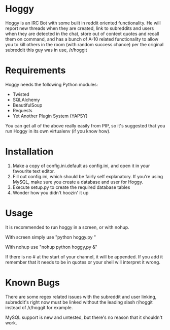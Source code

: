 Hoggy
=====

Hoggy is an IRC Bot with some built in reddit oriented functionality.  He will report new threads when they are created, link to subreddits and users when they are detected in the chat, store out of context quotes and recall them on command, and has a bunch of A-10 related functionality to allow you to kill others in the room (with random success chance) per the original subreddit this guy was in use, /r/hoggit

Requirements
====

Hoggy needs the following Python modules:

* Twisted
* SQLAlchemy
* BeautifulSoup
* Requests
* Yet Another Plugin System (YAPSY)

You can get all of the above really easily from PIP, so it's suggested that you run Hoggy in its own virtualenv (if you know how).

Installation
====

1. Make a copy of config.ini.default as config.ini, and open it in your favourite text editor.
2. Fill out config.ini, which should be fairly self explanatory. If you're using MySQL, make sure you create a database and user for Hoggy.
3. Execute setup.py to create the required database tables
4. Wonder how you didn't hoozin' it up

Usage
====

It is recommended to run hoggy in a screen, or with nohup.

With screen simply use "python hoggy.py <your channel> <logfile>"

With nohup use "nohup python hoggy,py <your channel> <logfile> &"

If there is no # at the start of your channel, it will be appended.  If you add it remember that it needs to be in quotes or your shell will interpret it wrong.

Known Bugs
====

There are some regex related issues with the subreddit and user linking,  subreddit's right now must be linked without the leading slash r/hoggit instead of /r/hoggit for example.

MySQL support is new and untested, but there's no reason that it shouldn't work.

